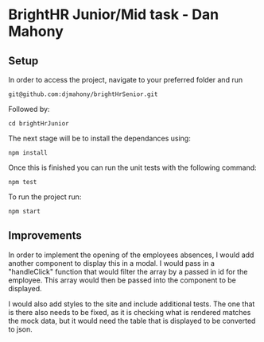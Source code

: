 # BrightHR Junior/Mid task - Dan Mahony

## Setup

In order to access the project, navigate to your preferred folder and run 

```
git@github.com:djmahony/brightHrSenior.git
```

Followed by:

```
cd brightHrJunior
```

The next stage will be to install the dependances using:

```
npm install
```

Once this is finished you can run the unit tests with the following command:

```
npm test
```

To run the project run:

```
npm start
```

## Improvements

In order to implement the opening of the employees absences, I would add another component to display this in a modal. I would pass in a "handleClick" function that would filter the array by a passed in id for the employee. This array would then be passed into the component to be displayed. 

I would also add styles to the site and include additional tests. The one that is there also needs to be fixed, as it is checking what is rendered matches the mock data, but it would need the table that is displayed to be converted to json. 